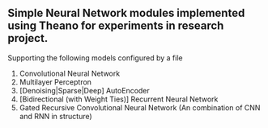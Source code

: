 Simple Neural Network modules implemented using Theano for experiments in research project.
------------------------------------------------------
Supporting the following models configured by a file

1. 	Convolutional Neural Network
2. 	Multilayer Perceptron
3. 	[Denoising|Sparse|Deep] AutoEncoder
4.  [Bidirectional (with Weight Ties)] Recurrent Neural Network
5.  Gated Recursive Convolutional Neural Network (An combination of CNN
    and RNN in structure)
